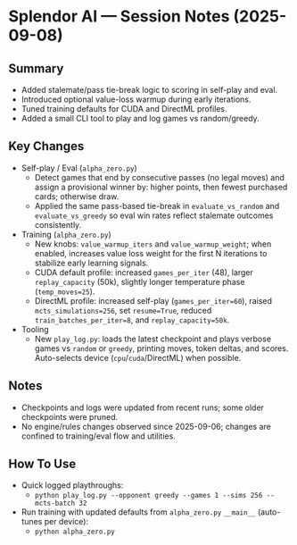 # Splendor AI — Session Notes (2025-09-08)

## Summary
- Added stalemate/pass tie-break logic to scoring in self-play and eval.
- Introduced optional value-loss warmup during early iterations.
- Tuned training defaults for CUDA and DirectML profiles.
- Added a small CLI tool to play and log games vs random/greedy.

## Key Changes
- Self-play / Eval (`alpha_zero.py`)
  - Detect games that end by consecutive passes (no legal moves) and assign a provisional winner by: higher points, then fewest purchased cards; otherwise draw.
  - Applied the same pass-based tie-break in `evaluate_vs_random` and `evaluate_vs_greedy` so eval win rates reflect stalemate outcomes consistently.
- Training (`alpha_zero.py`)
  - New knobs: `value_warmup_iters` and `value_warmup_weight`; when enabled, increases value loss weight for the first N iterations to stabilize early learning signals.
  - CUDA default profile: increased `games_per_iter` (48), larger `replay_capacity` (50k), slightly longer temperature phase (`temp_moves=25`).
  - DirectML profile: increased self-play (`games_per_iter=60`), raised `mcts_simulations=256`, set `resume=True`, reduced `train_batches_per_iter=8`, and `replay_capacity=50k`.
- Tooling
  - New `play_log.py`: loads the latest checkpoint and plays verbose games vs `random` or `greedy`, printing moves, token deltas, and scores. Auto-selects device (`cpu`/`cuda`/DirectML) when possible.

## Notes
- Checkpoints and logs were updated from recent runs; some older checkpoints were pruned.
- No engine/rules changes observed since 2025-09-06; changes are confined to training/eval flow and utilities.

## How To Use
- Quick logged playthroughs:
  - `python play_log.py --opponent greedy --games 1 --sims 256 --mcts-batch 32`
- Run training with updated defaults from `alpha_zero.py` `__main__` (auto-tunes per device):
  - `python alpha_zero.py`

